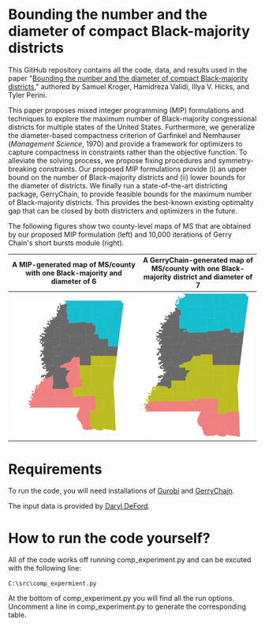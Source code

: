 # Bounding the number and the diameter of compact Black-majority districts
This GitHub repository contains all the code, data, and results used in the paper "[Bounding the number and the diameter of compact Black-majority districts](https://optimization-online.org/2024/08/bounding-the-number-and-the-diameter-of-optimal-compact-black-majority-districts/)," authored by Samuel Kroger, Hamidreza Validi, Illya V. Hicks, and Tyler Perini. 

This paper proposes mixed integer programming (MIP) formulations and techniques to explore the maximum number of Black-majority congressional districts for multiple states of the United States. Furthermore, we generalize the diameter-based compactness criterion of Garfinkel and Nemhauser (*Management Science*, 1970) and provide a framework for optimizers to capture compactness in constraints rather than the objective function. To alleviate the solving process, we propose fixing procedures and symmetry-breaking constraints. Our proposed MIP formulations provide (i) an upper bound on the number of Black-majority districts and (ii) lower bounds for the diameter of districts. We finally run a state-of-the-art districting package, GerryChain, to provide feasible bounds for the maximum number of Black-majority districts. This provides the best-known existing optimality gap that can be closed by both districters and optimizers in the future. 

The following figures show two county-level maps of MS that are obtained by our proposed MIP formulation (left) and 10,000 iterations of Gerry Chain's short bursts module (right).

A MIP-generated map of MS/county with one Black-majority and diameter of 6             |  A GerryChain-generated map of MS/county with one Black-majority district and diameter of 7
:-------------------------:|:-------------------------:
![](readme_images/MS_map_MIP_opt.png?raw=true "A MIP-generated map of MS/county with one Black-majority and diameter of 6")   |  ![](readme_images/short_bursts_opt.png?raw=true "A GerryChain-generated map of MS/county with one Black-majority district and diameter of 7")

# Requirements

To run the code, you will need installations of [Gurobi](https://www.gurobi.com/) and [GerryChain](https://gerrychain.readthedocs.io/en/latest/).

The input data is provided by [Daryl DeFord](https://www.math.wsu.edu/faculty/ddeford/).

# How to run the code yourself?

All of the code works off running comp_experiment.py and can be excuted with the following line:
```
C:\src\comp_expermient.py
```
At the bottom of comp_experiment.py you will find all the run options. Uncomment a line in comp_experiment.py to generate the corresponding table.
